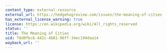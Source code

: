 ```yaml
---
content_type: external-resource
external_url: https://hedgehogreview.com/issues/the-meaning-of-cities
has_external_license_warning: true
license: https://en.wikipedia.org/wiki/All_rights_reserved
status: ''
title: The Meaning of Cities
uid: f8d0fbc6-442c-4b01-96ff-34ec194daa14
wayback_url: ''
---
```

